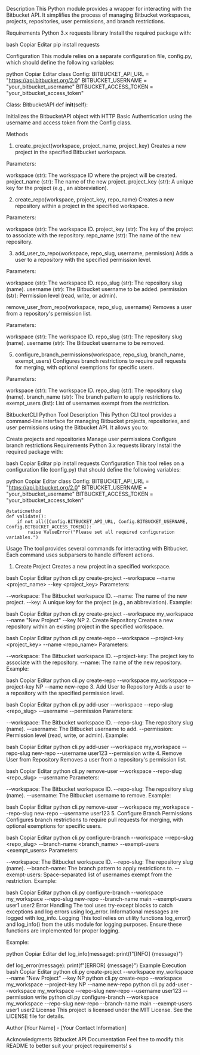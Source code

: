 Description
This Python module provides a wrapper for interacting with the Bitbucket API. It simplifies the process of managing Bitbucket workspaces, projects, repositories, user permissions, and branch restrictions.

Requirements
Python 3.x
requests library
Install the required package with:

bash
Copiar
Editar
pip install requests

Configuration
This module relies on a separate configuration file, config.py, which should define the following variables:

python
Copiar
Editar
class Config:
    BITBUCKET_API_URL = "https://api.bitbucket.org/2.0"
    BITBUCKET_USERNAME = "your_bitbucket_username"
    BITBUCKET_ACCESS_TOKEN = "your_bitbucket_access_token"

Class: BitbucketAPI
def __init__(self):


Initializes the BitbucketAPI object with HTTP Basic Authentication using the username and access token from the Config class.

Methods
1. create_project(workspace, project_name, project_key)
Creates a new project in the specified Bitbucket workspace.

Parameters:

workspace (str): The workspace ID where the project will be created.
project_name (str): The name of the new project.
project_key (str): A unique key for the project (e.g., an abbreviation).

2. create_repo(workspace, project_key, repo_name)
Creates a new repository within a project in the specified workspace.

Parameters:

workspace (str): The workspace ID.
project_key (str): The key of the project to associate with the repository.
repo_name (str): The name of the new repository.

3. add_user_to_repo(workspace, repo_slug, username, permission)
Adds a user to a repository with the specified permission level.

Parameters:

workspace (str): The workspace ID.
repo_slug (str): The repository slug (name).
username (str): The Bitbucket username to be added.
permission (str): Permission level (read, write, or admin).

remove_user_from_repo(workspace, repo_slug, username)
Removes a user from a repository's permission list.

Parameters:

workspace (str): The workspace ID.
repo_slug (str): The repository slug (name).
username (str): The Bitbucket username to be removed.

5. configure_branch_permissions(workspace, repo_slug, branch_name, exempt_users)
Configures branch restrictions to require pull requests for merging, with optional exemptions for specific users.

Parameters:

workspace (str): The workspace ID.
repo_slug (str): The repository slug (name).
branch_name (str): The branch pattern to apply restrictions to.
exempt_users (list): List of usernames exempt from the restriction.


BitbucketCLI Python Tool
Description
This Python CLI tool provides a command-line interface for managing Bitbucket projects, repositories, and user permissions using the Bitbucket API. It allows you to:

Create projects and repositories
Manage user permissions
Configure branch restrictions
Requirements
Python 3.x
requests library
Install the required package with:

bash
Copiar
Editar
pip install requests
Configuration
This tool relies on a configuration file (config.py) that should define the following variables:

python
Copiar
Editar
class Config:
    BITBUCKET_API_URL = "https://api.bitbucket.org/2.0"
    BITBUCKET_USERNAME = "your_bitbucket_username"
    BITBUCKET_ACCESS_TOKEN = "your_bitbucket_access_token"

    @staticmethod
    def validate():
        if not all([Config.BITBUCKET_API_URL, Config.BITBUCKET_USERNAME, Config.BITBUCKET_ACCESS_TOKEN]):
            raise ValueError("Please set all required configuration variables.")
Usage
The tool provides several commands for interacting with Bitbucket. Each command uses subparsers to handle different actions.

1. Create Project
Creates a new project in a specified workspace.

bash
Copiar
Editar
python cli.py create-project --workspace <workspace> --name <project_name> --key <project_key>
Parameters:

--workspace: The Bitbucket workspace ID.
--name: The name of the new project.
--key: A unique key for the project (e.g., an abbreviation).
Example:

bash
Copiar
Editar
python cli.py create-project --workspace my_workspace --name "New Project" --key NP
2. Create Repository
Creates a new repository within an existing project in the specified workspace.

bash
Copiar
Editar
python cli.py create-repo --workspace <workspace> --project-key <project_key> --name <repo_name>
Parameters:

--workspace: The Bitbucket workspace ID.
--project-key: The project key to associate with the repository.
--name: The name of the new repository.
Example:

bash
Copiar
Editar
python cli.py create-repo --workspace my_workspace --project-key NP --name new-repo
3. Add User to Repository
Adds a user to a repository with the specified permission level.

bash
Copiar
Editar
python cli.py add-user --workspace <workspace> --repo-slug <repo_slug> --username <username> --permission <permission>
Parameters:

--workspace: The Bitbucket workspace ID.
--repo-slug: The repository slug (name).
--username: The Bitbucket username to add.
--permission: Permission level (read, write, or admin).
Example:

bash
Copiar
Editar
python cli.py add-user --workspace my_workspace --repo-slug new-repo --username user123 --permission write
4. Remove User from Repository
Removes a user from a repository's permission list.

bash
Copiar
Editar
python cli.py remove-user --workspace <workspace> --repo-slug <repo_slug> --username <username>
Parameters:

--workspace: The Bitbucket workspace ID.
--repo-slug: The repository slug (name).
--username: The Bitbucket username to remove.
Example:

bash
Copiar
Editar
python cli.py remove-user --workspace my_workspace --repo-slug new-repo --username user123
5. Configure Branch Permissions
Configures branch restrictions to require pull requests for merging, with optional exemptions for specific users.

bash
Copiar
Editar
python cli.py configure-branch --workspace <workspace> --repo-slug <repo_slug> --branch-name <branch_name> --exempt-users <exempt_users>
Parameters:

--workspace: The Bitbucket workspace ID.
--repo-slug: The repository slug (name).
--branch-name: The branch pattern to apply restrictions to.
--exempt-users: Space-separated list of usernames exempt from the restriction.
Example:

bash
Copiar
Editar
python cli.py configure-branch --workspace my_workspace --repo-slug new-repo --branch-name main --exempt-users user1 user2
Error Handling
The tool uses try-except blocks to catch exceptions and log errors using log_error.
Informational messages are logged with log_info.
Logging
This tool relies on utility functions log_error() and log_info() from the utils module for logging purposes. Ensure these functions are implemented for proper logging.

Example:

python
Copiar
Editar
def log_info(message):
    print(f"[INFO] {message}")

def log_error(message):
    print(f"[ERROR] {message}")
Example Execution
bash
Copiar
Editar
python cli.py create-project --workspace my_workspace --name "New Project" --key NP
python cli.py create-repo --workspace my_workspace --project-key NP --name new-repo
python cli.py add-user --workspace my_workspace --repo-slug new-repo --username user123 --permission write
python cli.py configure-branch --workspace my_workspace --repo-slug new-repo --branch-name main --exempt-users user1 user2
License
This project is licensed under the MIT License. See the LICENSE file for details.

Author
[Your Name] - [Your Contact Information]

Acknowledgments
Bitbucket API Documentation
Feel free to modify this README to better suit your project requirements!
s







